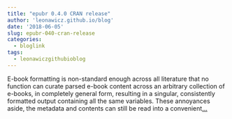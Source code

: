 ```yaml
---
title: "epubr 0.4.0 CRAN release"
author: 'leonawicz.github.io/blog'
date: '2018-06-05'
slug: epubr-040-cran-release
categories:
  - bloglink
tags:
  - leonawiczgithubioblog
---
```


E-book formatting is non-standard enough across all literature that no function can curate parsed e-book content across an arbitrary collection of e-books, in completely general form, resulting in a singular, consistently formatted output containing all the same variables. These annoyances aside, the metadata and contents can still be read into a convenient[... <i class="fas fa-external-link-alt"></i>](https://leonawicz.github.io/blog/post/epubr-0-4-0-cran-release/)


